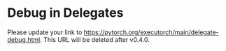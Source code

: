 # Debug in Delegates

Please update your link to <https://pytorch.org/executorch/main/delegate-debug.html>. This URL will be deleted after v0.4.0.

